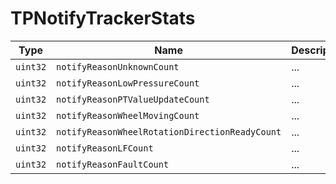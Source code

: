 # TPNotifyTrackerStats

Type|Name|Description|Repeated?
-|-|-|-
`uint32`|`notifyReasonUnknownCount`|...|no
`uint32`|`notifyReasonLowPressureCount`|...|no
`uint32`|`notifyReasonPTValueUpdateCount`|...|no
`uint32`|`notifyReasonWheelMovingCount`|...|no
`uint32`|`notifyReasonWheelRotationDirectionReadyCount`|...|no
`uint32`|`notifyReasonLFCount`|...|no
`uint32`|`notifyReasonFaultCount`|...|no